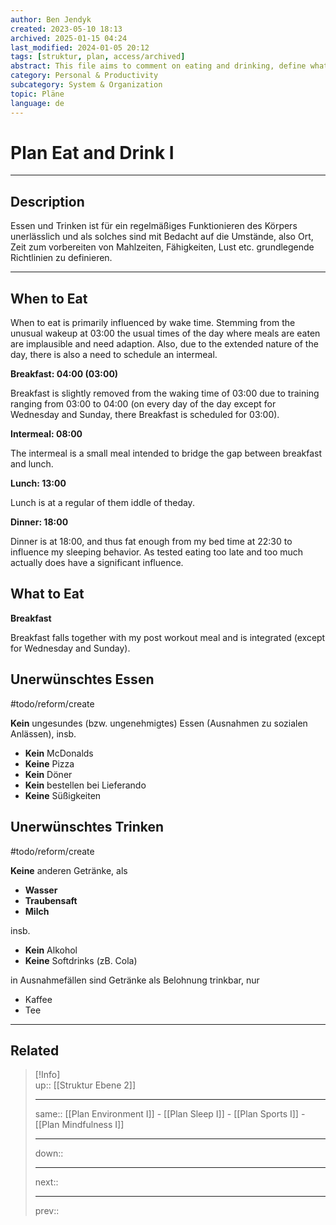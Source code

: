 ```yaml
---
author: Ben Jendyk
created: 2023-05-10 18:13
archived: 2025-01-15 04:24
last_modified: 2024-01-05 20:12
tags: [struktur, plan, access/archived]
abstract: This file aims to comment on eating and drinking, define what food should be eaten at what time, and list undesired food and drinks.
category: Personal & Productivity
subcategory: System & Organization
topic: Pläne 
language: de
---
```


# Plan Eat and Drink I

---

## Description

Essen und Trinken ist für ein regelmäßiges Funktionieren des Körpers unerlässlich und als solches sind mit Bedacht auf die Umstände, also Ort, Zeit zum vorbereiten von Mahlzeiten, Fähigkeiten, Lust etc. grundlegende Richtlinien zu definieren.

---

## When to Eat

When to eat is primarily influenced by wake time. Stemming from the unusual wakeup at 03:00 the usual times of the day where meals are eaten are implausible and need adaption. Also, due to the extended nature of the day, there is also a need to schedule an intermeal.

**Breakfast: 04:00 (03:00)**

Breakfast is slightly removed from the waking time of 03:00 due to training ranging from 03:00 to 04:00 (on every day of the day except for Wednesday and Sunday, there Breakfast is scheduled for 03:00).

**Intermeal: 08:00**

The intermeal is a small meal intended to bridge the gap between breakfast and lunch.

**Lunch: 13:00**

Lunch is at a regular of them iddle of theday. 

**Dinner: 18:00**

Dinner is at 18:00, and thus fat enough from my bed time at 22:30 to influence my sleeping behavior. As tested eating too late and too much actually does have a significant influence.

## What to Eat

**Breakfast**

Breakfast falls together with my post workout meal and is integrated (except for Wednesday and Sunday).

## Unerwünschtes Essen

#todo/reform/create

**Kein** ungesundes (bzw. ungenehmigtes) Essen (Ausnahmen zu sozialen Anlässen), insb.

- **Kein** McDonalds
- **Keine** Pizza
- **Kein** Döner
- **Kein** bestellen bei Lieferando
- **Keine** Süßigkeiten

## Unerwünschtes Trinken

#todo/reform/create

**Keine** anderen Getränke, als

- **Wasser**
- **Traubensaft**
- **Milch**  

insb.

- **Kein** Alkohol
- **Keine** Softdrinks (zB. Cola)

in Ausnahmefällen sind Getränke als Belohnung trinkbar, nur

- Kaffee
- Tee

---

## Related

> [!Info]  
> up:: [[Struktur Ebene 2]]
> - ---
> same:: [[Plan Environment I]] - [[Plan Sleep I]] - [[Plan Sports I]] - [[Plan Mindfulness I]] 
> - ---
> down::
> - ---
> next::
> - ---
> prev:: 
